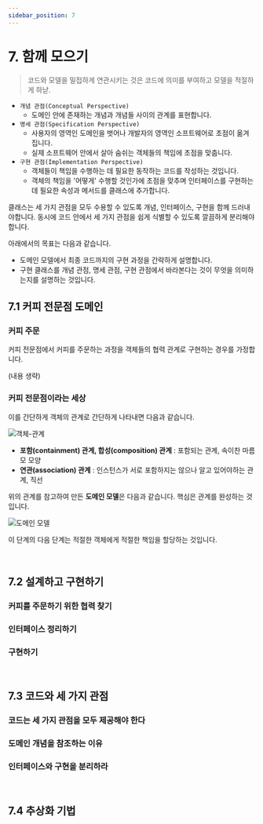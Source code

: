 ```yaml
---
sidebar_position: 7
---
```


# 7. 함께 모으기

> 코드와 모델을 밀접하게 연관시키는 것은 코드에 의미를 부여하고 모델을 적절하게 하낟.

- `개념 관점(Conceptual Perspective)`
  - 도메인 안에 존재하는 개념과 개념들 사이의 관계를 표현합니다.
- `명세 관점(Specification Perspective)`
  - 사용자의 영역인 도메인을 벗어나 개발자의 영역인 소프트웨어로 초점이 옮겨집니다.
  - 실제 소프트웨어 안에서 살아 숨쉬는 객체들의 책임에 초점을 맞춥니다.
- `구현 관점(Implementation Perspective)`
  - 객체들이 책임을 수행하는 데 필요한 동작하는 코드를 작성하는 것입니다.
  - 객체의 책임을 '어떻게' 수행할 것인가에 초점을 맞추며 인터페이스를 구현하는 데 필요한 속성과 메서드를 클래스에 추가합니다.

클래스는 세 가지 관점을 모두 수용할 수 있도록 개념, 인터페이스, 구현을 함께 드러내야합니다. 동시에 코드 안에서 세 가지 관점을 쉽게 식별할 수 있도록 깔끔하게 분리해야 합니다.

아래에서의 목표는 다음과 같습니다.

- 도메인 모델에서 최종 코드까지의 구현 과정을 간략하게 설명합니다.
- 구현 클래스를 개념 관점, 명세 관점, 구현 관점에서 바라본다는 것이 무엇을 의미하는지를 설명하는 것입니다.

## 7.1 커피 전문점 도메인

### 커피 주문

커피 전문점에서 커피를 주문하는 과정을 객체들의 협력 관계로 구현하는 경우를 가정합니다.

(내용 생략)

### 커피 전문점이라는 세상

이를 간단하게 객체의 관계로 간단하게 나타내면 다음과 같습니다.

![객체-관계](https://user-images.githubusercontent.com/42582516/132520697-66abeae3-1f2f-4011-9869-84ed7e33f0f4.png)

- **포함(containment) 관계, 합성(composition) 관계** : 포함되는 관계, 속이찬 마름모 모양
- **연관(association) 관계** : 인스턴스가 서로 포함하지는 않으나 알고 있어야하는 관계, 직선

위의 관계를 참고하여 만든 **도메인 모델**은 다음과 같습니다. 핵심은 관계를 완성하는 것입니다.

![도메인 모델](https://user-images.githubusercontent.com/42582516/132521431-3eeed7ae-fb43-416a-a3bb-7d7033e2ab55.png)

이 단계의 다음 단계는 적절한 객체에게 적절한 책임을 할당하는 것입니다.

<br/>

## 7.2 설계하고 구현하기

### 커피를 주문하기 위한 협력 찾기

### 인터페이스 정리하기

### 구현하기

<br/>

## 7.3 코드와 세 가지 관점

### 코드는 세 가지 관점을 모두 제공해야 한다

### 도메인 개념을 참조하는 이유

### 인터페이스와 구현을 분리하라

<br/>

## 7.4 추상화 기법
